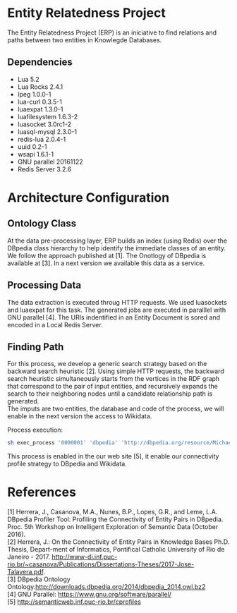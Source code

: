 # Entity Relatedness Project

The Entity Relatedness Project (ERP) is an iniciative to find relations and paths between two entities in Knowlegde Databases.


## Dependencies

* Lua 5.2
* Lua Rocks 2.4.1
* lpeg 1.0.0-1
* lua-curl 0.3.5-1
* luaexpat 1.3.0-1
* luafilesystem 1.6.3-2
* luasocket 3.0rc1-2
* luasql-mysql 2.3.0-1 
* redis-lua 2.0.4-1
* uuid 0.2-1 
* wsapi 1.6.1-1
* GNU parallel 20161122
* Redis Server 3.2.6

# Architecture Configuration

## Ontology Class

At the data pre-processing layer, ERP builds an index (using Redis) over the DBpedia class hierarchy to help identify the immediate classes of an entity. We follow the approach published at [1]. The Onotlogy of DBpedia is available at [3]. In a next version we available this data as a service.  

## Processing Data

The data extraction is executed throug HTTP requests. We used luasockets and luaexpat for this task. The generated jobs are executed in paralllel with GNU parallel [4]. The URIs indentified in an Entity Document is sored and encoded in a Local Redis Server.

## Finding Path
For this process, we develop a generic search strategy based on the backward search heuristic [2]. Using simple HTTP requests, the backward search heuristic simultaneously starts from the vertices in the RDF graph that correspond to the pair of input entities, and recursively expands the search to their neighboring nodes until a candidate relationship path is generated. 
<br/>The imputs are two entities, the database and code of the process, we will enable in the next version the access to Wikidata.

Process execution:
```bash
sh exec_process '0000001' 'dbpedia' 'http://dbpedia.org/resource/Michael_Jackson' 'http://dbpedia.org/resource/Whitney_Houston'
```

This process is enabled in the our web site [5], it enable our connectivity profile strategy to DBpedia and Wikidata. 

# References

[1] Herrera, J., Casanova, M.A., Nunes, B.P., Lopes, G.R., and Leme, L.A. DBpedia Profiler Tool: Profiling the Connectivity of Entity Pairs in DBpedia. Proc. 5th Workshop on Intelligent Exploration of Semantic Data (October 2016).
<br/>[2] Herrera, J.: On the Connectivity of Entity Pairs in Knowledge Bases Ph.D. Thesis, Depart-ment of Informatics, Pontifical Catholic University of Rio de Janeiro - 2017. http://www-di.inf.puc-rio.br/~casanova/Publications/Dissertations-Theses/2017-Jose-Talavera.pdf.
<br/>[3] DBpedia Ontology Ontology.http://downloads.dbpedia.org/2014/dbpedia_2014.owl.bz2
<br/>[4] GNU Parallel: https://www.gnu.org/software/parallel/
<br/>[5] http://semanticweb.inf.puc-rio.br/cprofiles
